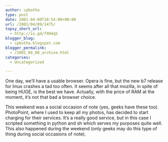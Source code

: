 ```yaml
---
author: cpbotha
type: post
date: 2001-04-09T10:54:00+00:00
url: /2001/04/09/1475/
topsy_short_url:
  - http://is.gd/fXH4qS
blogger_blog:
  - cpbotha.blogspot.com
blogger_permalink:
  - /2001_04_08_archive.html
categories:
  - Uncategorized

---
```

One day, we&#8217;ll have a usable browser. Opera is fine, but the new b7 release for linux crashes a tad too often. It seems after all that mozilla, in spite of being HUGE, is the best we have. Actually, with the price of RAM at the moment, it&#8217;s not that bad a browser choice.

This weekend was a social occasion of note (yes, geeks have these too). PhotoPoint, where I used to keep all my photos, has decided to start charging for their services. It&#8217;s a really good service, but in this case I scripted something in python and sh which serves my purposes quite well. This also happened during the weekend (only geeks may do this type of thing during social occasions of note).
